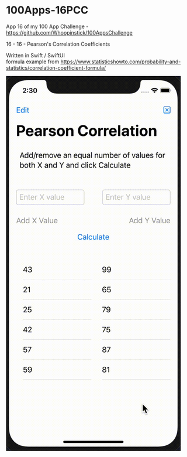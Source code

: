 # 100Apps-16PCC

App 16 of my 100 App Challenge - https://github.com/Whoopinstick/100AppsChallenge

16 - 16 - Pearson's Correlation Coefficients

Written in Swift / SwiftUI
<br> formula example from https://www.statisticshowto.com/probability-and-statistics/correlation-coefficient-formula/

![PCC](./PCC.gif)
